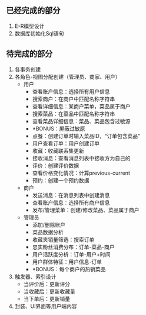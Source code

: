 ## 已经完成的部分
1. E-R模型设计
2. 数据库初始化Sql语句

## 待完成的部分
1. 各事务创建
2. 各角色-视图分配创建（管理员、商家、用户）
    - 用户
        - 查看账户信息：选择所有用户信息
        - 搜索商户：在商户中匹配名称字符串
        - 查看详细信息：某商户菜单，菜品属于商户
        - 搜索菜品：在菜品中匹配名称字符串
        - 查看菜品详细信息：菜品、菜品包含过敏源
        - *BONUS：屏蔽过敏原
        - 点餐：创建订单时输入菜品ID，“订单包含菜品”
        - 用户查看订单：用户创建订单
        - 收藏：收藏联系集更新
        - 接收消息：查看消息列表中接收方为自己的
        - 评价：创建评价数据
        - 查看价格变化情况：计算previous-current
        - 预约：创建一个预约数据
    - 商户
        - 发送消息：在消息列表中创建消息
        - 查看账户信息：选择所有商户信息
        - 发布/管理菜单：创建/修改菜品、菜品属于商户
    - 管理员
        - 添加/删除账户
        - 菜品数据分析
        - 收藏夹销量筛选：搜索订单
        - 忠实粉丝消费分布：订单-菜品-商户
        - 用户活跃度分析：订单-用户+时间
        - 用户群体特征：用户信息-订单
        - *BONUS：每个商户的热销菜品
3. 触发器、索引设计
    - 当评价后：更新评分
    - 当收藏后：更新收藏量
    - 当下单后：更新销量
4. 封装、UI界面等用户端内容
